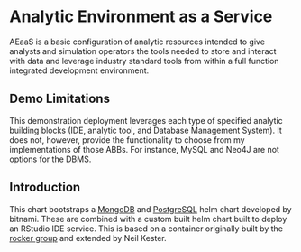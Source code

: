 # Analytic Environment as a Service  

AEaaS is a basic configuration of analytic resources intended to give analysts and simulation operators the tools needed to store and interact with data and leverage industry standard tools from within a full function integrated development environment. 

## Demo Limitations  

This demonstration deployment leverages each type of specified analytic building blocks (IDE, analytic tool, and Database Management System). It does not, however, provide the functionality to choose from my implementations of those ABBs. For instance, MySQL and Neo4J are not options for the DBMS.

## Introduction  

This chart bootstraps a [MongoDB](https://github.com/bitnami/bitnami-docker-mongodb) and [PostgreSQL](https://github.com/bitnami/bitnami-docker-postgresql) helm chart developed by bitnami.  These are combined with a custom built helm chart built to deploy an RStudio IDE service. This is based on a container originally built by the [rocker group](https://hub.docker.com/r/rocker/rstudio) and extended by Neil Kester. 

